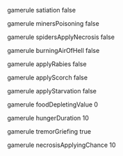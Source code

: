 gamerule satiation false

gamerule minersPoisoning false

gamerule spidersApplyNecrosis false

gamerule burningAirOfHell false

gamerule applyRabies false

gamerule applyScorch false

gamerule applyStarvation false

gamerule foodDepletingValue 0

gamerule hungerDuration 10

gamerule tremorGriefing true

gamerule necrosisApplyingChance 10
